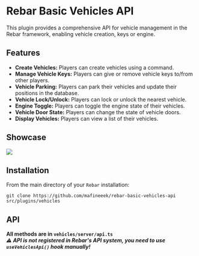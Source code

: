 # Rebar Basic Vehicles API

This plugin provides a comprehensive API for vehicle management in the Rebar framework, enabling vehicle creation, keys or engine.

## Features
- **Create Vehicles:** Players can create vehicles using a command.
- **Manage Vehicle Keys:** Players can give or remove vehicle keys to/from other players.
- **Vehicle Parking:** Players can park their vehicles and update their positions in the database.
- **Vehicle Lock/Unlock:** Players can lock or unlock the nearest vehicle.
- **Engine Toggle:** Players can toggle the engine state of their vehicles.
- **Vehicle Door State:** Players can change the state of vehicle doors.
- **Display Vehicles:** Players can view a list of their vehicles.

## Showcase
<img src="https://i.imgur.com/ve9ShjJ.png"/>

## Installation
From the main directory of your `Rebar` installation:

```
git clone https://github.com/mafineeek/rebar-basic-vehicles-api src/plugins/vehicles
```

## API
<b>All methods are in `vehicles/server/api.ts`</b><br/>
<b><i>⚠️ API is not registered in Rebar's API system, you need to use `useVehiclesApi()` hook manually!</i></b>
